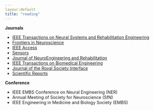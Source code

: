 ```yaml
---
layour:default
title: "reading"
---
```

**Journals**
- [IEEE Transactions on Neural Systems and Rehabilitation Engineering](https://ieeexplore.ieee.org/xpl/RecentIssue.jsp?punumber=7333)
- [Frontiers in Neuroscience](https://www.frontiersin.org/journals/neuroscience)
- [IEEE Access](https://ieeexplore.ieee.org/xpl/RecentIssue.jsp?punumber=6287639)
- [Sensors](https://www.mdpi.com/journal/sensors)
- [Journal of NeuroEngineering and Rehabilitation](https://jneuroengrehab.biomedcentral.com/)
- [IEEE Transactions on Biomedical Engineering](https://ieeexplore.ieee.org/xpl/RecentIssue.jsp?punumber=10)
- [Journal of the Royal Society Interface](https://royalsocietypublishing.org/journal/rsif)
- [Scientific Reports](https://www.nature.com/srep/)

**Conference**
- IEEE EMBS Conference on Neural Engineering (NER)
- Annual Meeting of Society for Neuroscience (SfN)
- IEEE Engineering in Medicine and Biology Society (EMBS)
